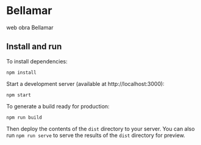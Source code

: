 # Bellamar
web obra Bellamar

## Install and run

To install dependencies:

	npm install

Start a development server (available at http://localhost:3000):

    npm start

To generate a build ready for production:

    npm run build

Then deploy the contents of the `dist` directory to your server.  You can also run `npm run serve` to serve the results of the `dist` directory for preview.
